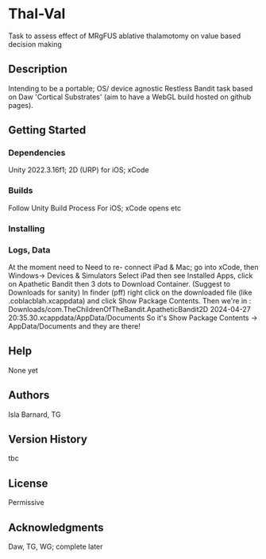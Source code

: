 # Thal-Val

Task to assess effect of MRgFUS ablative thalamotomy on value based decision making

## Description

Intending to be a portable; OS/ device agnostic Restless Bandit task based on Daw 'Cortical Substrates' (aim to have a WebGL build hosted on github pages).


## Getting Started

### Dependencies

Unity 2022.3.16f1; 2D (URP)
for iOS; xCode


### Builds
Follow Unity Build Process
For iOS; xCode opens etc

### Installing


### Logs, Data
At the moment need to
Need to re- connect iPad & Mac; go into xCode, then
Windows-> Devices & Simulators
Select iPad then see Installed Apps, click on Apathetic Bandit then 3 dots to Download Container.
(Suggest to Downloads for sanity)
In finder (pff) right click on the downloaded file (like .coblacblah.xcappdata) and click Show Package Contents.
Then we're in :
Downloads/com.TheChildrenOfTheBandit.ApatheticBandit2D 2024-04-27 20:35.30.xcappdata/AppData/Documents
So it's Show Package Contents -> AppData/Documents and they are there!

## Help
None yet

## Authors

Isla Barnard, TG

## Version History

tbc

## License
Permissive

## Acknowledgments

Daw, TG, WG; complete later
